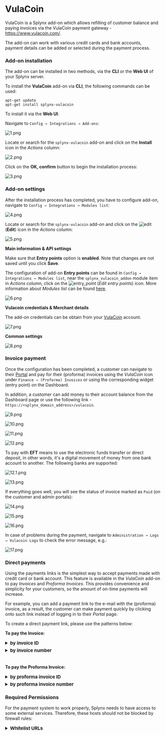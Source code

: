 VulaCoin
==================


VulaCoin is a Splynx add-on which allows refilling of customer balance and paying invoices via the VulaCoin payment gateway - https://www.vulacoin.com/.

The add-on can work with various credit cards and bank accounts, payment details can be added or selected during the payment process.


### Add-on installation

The add-on can be installed in two methods, via the **CLI** or the **Web UI** of your Splynx server.

To install the **VulaCoin** add-on via **CLI**, the following commands can be used:

```
apt-get update
apt-get install splynx-vulacoin
```

To install it via the **Web UI**:

Navigate to `Config → Integrations → Add-ons`:

![1.png](1.png)

Locate or search for the `splynx-vulacoin` add-on and click on the **Install** icon in the *Actions* column:

![2.png](2.png)


Click on the **OK, confirm** button to begin the installation process:

![3.png](3.png)


### Add-on settings

After the installation process has completed, you have to configure add-on, navigate to `Config → Integrations → Modules list`:

![4.png](4.png)

Locate or search for the `splynx-vulacoin` add-on and click on the
<icon class="image-icon">![edit](edit.png)</icon> (**Edit**) icon in the *Actions* column:

![5.png](5.png)

**Main information & API settings**

Make sure that **Entry points** option is **enabled**. Note that changes are not saved until you click **Save**.

The configuration of add-on **Entry points** can be found in `Config → Integrations → Modules list`, near the `splynx_vulacoin_addon` module item in *Actions* column, click on the <icon class="image-icon">![entry_point](entry_point.png)</icon> (*Edit entry points*) icon. More information about *Modules list* can be found [here](configuration/integrations/modules_list/modules_list.md).

![6.png](6.png)

**Vulacoin credentials & Merchant details**

The add-on credentials can be obtain from your [VulaCoin](https://stage.vulacoin.com/admin/login) account.

![7.png](7.png)

**Common settings**

![8.png](8.png)


### Invoice payment

Once the configuration has been completed, a customer can navigate to their [Portal](customer_portal/customer_portal.md) and pay for their (proforma) invoices using the *VulaCoin* icon under `Finance → (Proforma) Invoices` or using the corresponding widget (entry point) on the Dashboard.

In addition, a customer can add money to their account balance from the Dashboard page or use the following link - ```https://<splynx_domain_address>/vulacoin```.

![9.png](9.png)

![10.png](10.png)

![11.png](11.png)

![12.png](12.png)

To pay with **EFT** means to use the electronic funds transfer or direct deposit, in other words, it's a digital movement of money from one bank account to another. The following banks are supported:

![12.1.png](12.1.png)

![13.png](13.png)


If everything goes well, you will see the status of invoice marked as `Paid` (on the customer and admin portals):

![14.png](14.png)

![15.png](15.png)

![16.png](16.png)

In case of problems during the payment, navigate to `Administration → Logs → Vulacoin Logs` to check the error message, e.g.:

![17.png](17.png)


### Direct payments

Using the payments links is the simplest way to accept payments made with credit card or bank account. This feature is available in the *VulaCoin* add-on to pay *Invoices* and *Proforma Invoices*. This provides convenience and simplicity for your customers, so the amount of on-time payments will increase.

For example, you can add a payment link to the e-mail with the (proforma) invoice, as a result, the customer can make payment quickly by clicking onto such link instead of logging in to their *Portal* page.


To create a direct payment link, please use the patterns below:

**To pay the Invoice:**

<details style="font-size: 15px; margin-bottom: 5px;">
<summary><b>by invoice ID</b></summary>
<div markdown="1">

```
https://<splynx_domain_address>/vulacoin/direct-pay-invoice-by-id?item_id=<Invoice_id>

```
</div>
</details>

<details style="font-size: 15px; margin-bottom: 5px;">
<summary><b>by invoice number</b></summary>
<div markdown="1">

```
https://<splynx_domain_address>/vulacoin/direct-pay-invoice?item_id=<Invoice_number>

```
</div>
</details>

<br>

**To pay the Proforma Invoice:**

<details style="font-size: 15px; margin-bottom: 5px;">
<summary><b>by proforma invoice ID</b></summary>
<div markdown="1">

```
https://<splynx_domain_address>/vulacoin/direct-pay-proforma-by-id?item_id=<proforma_id>

```
</div>
</details>

<details style="font-size: 15px; margin-bottom: 5px;">
<summary><b>by proforma invoice number</b></summary>
<div markdown="1">

```
https://<splynx_domain_address>/vulacoin/direct-pay-proforma?item_id=<proforma_number>

```
</div>
</details>

### Required Permissions
  
For the payment system to work properly, Splynx needs to have access to some external services. Therefore, these hosts should not be blocked by firewall rules:
  
<details style="font-size: 15px; margin-bottom: 5px;">
<summary><b>Whitelist URLs</b></summary>
<div markdown="1">

```
vulacoin.com
*.vulacoin.com
api.ravepay.co
*.bankserv.co.za
*.cardinalcommerce.com
*.capitecbank.co.za
oppwa.com
*.absa.co.za
*.africanbank.co.za
*.bidvestbank.co.za
*.fnb.co.za
*.investec.com
*.nedbank.co.za
*.sasfin.co.za
*.standardbank.co.za
*.ubank.co.za
3dsecureprd.fnb.co.za
acs.nedsecure.co.za
*.bankserv.co.za
*.ctpe.net
ctpe.net
ppipe.net
*.ppipe.net
*.capitecbank.co.za
secure.stitch.money
eu-prod.oppwa.com
  
```
</div>
</details>